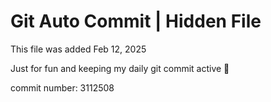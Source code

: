 # Git Auto Commit | Hidden File

This file was added Feb 12, 2025

Just for fun and keeping my daily git commit active 🤪

commit number: 3112508
